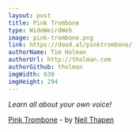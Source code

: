 ```yaml
---
layout: post
title: Pink Trombone
type: WideWeirdWeb
image: pink-trombone.png
link: https://dood.al/pinktrombone/
authorName: Tim Holman
authorUrl: http://tholman.com
authorGithub: tholman
imgWidth: 630
imgHeight: 294
---
```


_Learn all about your own voice!_

[Pink Trombone](https://dood.al/pinktrombone/) - by [Neil Thapen](http://venuspatrol.nfshost.com/)
